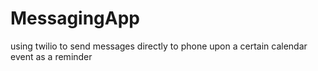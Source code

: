 # MessagingApp

using twilio to send messages directly to phone upon a certain calendar event as a reminder 